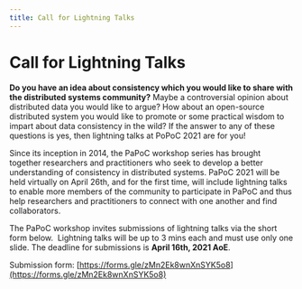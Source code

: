 ```yaml
---
title: Call for Lightning Talks
---
```

# Call for Lightning Talks

**Do you have an idea about consistency which you would like to share with the distributed systems community?** Maybe a controversial opinion about distributed data you would like to argue? How about an open-source distributed system you would like to promote or some practical wisdom to impart about data consistency in the wild? If the answer to any of these questions is yes, then lightning talks at PoPoC 2021 are for you!

Since its inception in 2014, the PaPoC workshop series has brought together researchers and practitioners who seek to develop a better understanding of consistency in distributed systems. PaPoC 2021 will be held virtually on April 26th, and for the first time, will include lightning talks to enable more members of the community to participate in PaPoC and thus help researchers and practitioners to connect with one another and find collaborators. 

The PaPoC workshop invites submissions of lightning talks via the short form below.  Lightning talks will be up to 3 mins each and must use only one slide. The deadline for submissions is **April 16th, 2021 AoE**.

Submission form: [https://forms.gle/zMn2Ek8wnXnSYK5o8](https://forms.gle/zMn2Ek8wnXnSYK5o8)